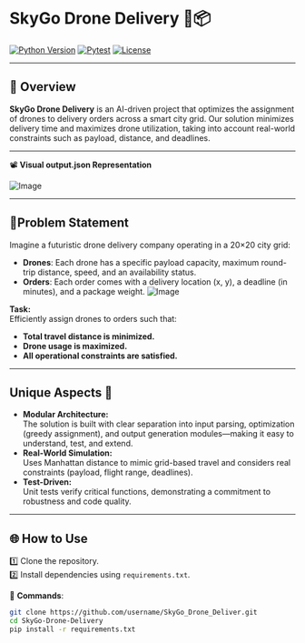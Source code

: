 # SkyGo Drone Delivery 🚁📦

[![Python Version](https://img.shields.io/badge/Python-3.13-blue?logo=python&logoColor=white)](https://www.python.org/) [![Pytest](https://img.shields.io/badge/Pytest-8.3.5-green?logo=pytest&logoColor=white)](https://docs.pytest.org/) [![License](https://img.shields.io/badge/License-MIT-lightgrey)](LICENSE)

---
## 🌟 Overview

**SkyGo Drone Delivery** is an AI-driven project that optimizes the assignment of drones to delivery orders across a smart city grid. Our solution minimizes delivery time and maximizes drone utilization, taking into account real-world constraints such as payload, distance, and deadlines.

---

📽️ **Visual output.json Representation**  

![Image](https://github.com/user-attachments/assets/7adc186c-eaf4-45c3-8e23-cfeba955f792)

---

## 🎯Problem Statement

Imagine a futuristic drone delivery company operating in a 20×20 city grid:
- **Drones**: Each drone has a specific payload capacity, maximum round-trip distance, speed, and an availability status.
- **Orders**: Each order comes with a delivery location (x, y), a deadline (in minutes), and a package weight.
![Image](https://github.com/user-attachments/assets/0e02ab11-92ee-405c-9505-9a16c943ff91)

**Task:**  
Efficiently assign drones to orders such that:
- **Total travel distance is minimized.**
- **Drone usage is maximized.**
- **All operational constraints are satisfied.**

---

## Unique Aspects 🎉

- **Modular Architecture:**  
  The solution is built with clear separation into input parsing, optimization (greedy assignment), and output generation modules—making it easy to understand, test, and extend.
- **Real-World Simulation:**  
  Uses Manhattan distance to mimic grid-based travel and considers real constraints (payload, flight range, deadlines).
- **Test-Driven:**  
  Unit tests verify critical functions, demonstrating a commitment to robustness and code quality.

---

## 🌐 **How to Use**  

1️⃣ Clone the repository.  
2️⃣ Install dependencies using `requirements.txt`.  

🎯 **Commands**:  
```bash
git clone https://github.com/username/SkyGo_Drone_Deliver.git
cd SkyGo-Drone-Delivery
pip install -r requirements.txt

